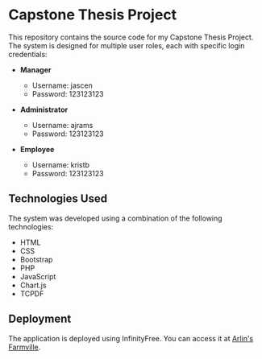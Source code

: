 # Capstone Thesis Project
This repository contains the source code for my Capstone Thesis Project. The system is designed for multiple user roles, each with specific login credentials:

- **Manager**
  - Username: jascen
  - Password: 123123123

- **Administrator**
  - Username: ajrams
  - Password: 123123123

- **Employee**
  - Username: kristb
  - Password: 123123123

## Technologies Used
The system was developed using a combination of the following technologies:

- HTML
- CSS
- Bootstrap
- PHP
- JavaScript
- Chart.js
- TCPDF

## Deployment
The application is deployed using InfinityFree. You can access it at [Arlin's Farmville](arlin-test-online.epizy.com).

